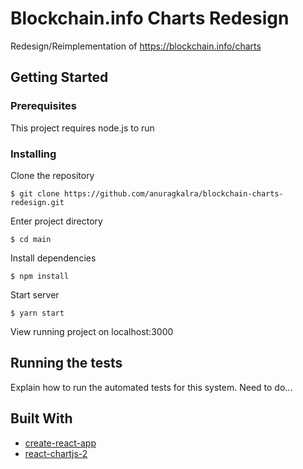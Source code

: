 # Blockchain.info Charts Redesign

Redesign/Reimplementation of https://blockchain.info/charts

## Getting Started

### Prerequisites

This project requires node.js to run

### Installing

Clone the repository

```
$ git clone https://github.com/anuragkalra/blockchain-charts-redesign.git
```

Enter project directory

```
$ cd main
```

Install dependencies

```
$ npm install
```

Start server

```
$ yarn start
```

View running project on localhost:3000

## Running the tests

Explain how to run the automated tests for this system. Need to do...


## Built With

* [create-react-app](https://github.com/facebook/create-react-app)
* [react-chartjs-2](https://github.com/jerairrest/react-chartjs-2)
